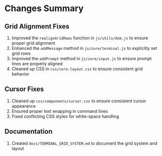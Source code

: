 # Changes Summary

## Grid Alignment Fixes

1. Improved the `realignGridRows` function in `js/utils/dom.js` to ensure proper grid alignment
2. Enhanced the `addMessage` method in `js/core/terminal.js` to explicitly set grid rows
3. Improved the `addPrompt` method in `js/core/input.js` to ensure prompt lines are properly aligned
4. Cleaned up CSS in `css/core-layout.css` to ensure consistent grid behavior

## Cursor Fixes

1. Cleaned up `css/components/cursor.css` to ensure consistent cursor appearance
2. Ensured proper text wrapping in command lines
3. Fixed conflicting CSS styles for white-space handling

## Documentation

1. Created `docs/TERMINAL_GRID_SYSTEM.md` to document the grid system and layout

